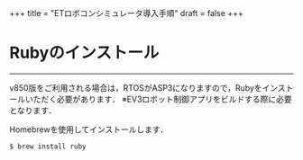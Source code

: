 +++
title = "ETロボコンシミュレータ導入手順"
draft = false
+++

# Rubyのインストール

------

v850版をご利用される場合は，RTOSがASP3になりますので，Rubyをインストールいただく必要があります．
※EV3ロボット制御アプリをビルドする際に必要となります．

Homebrewを使用してインストールします．

```
$ brew install ruby
```